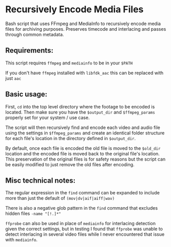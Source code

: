 # Recursively Encode Media Files

Bash script that uses FFmpeg and MediaInfo to recursively encode media files for archiving purposes. Preserves timecode and interlacing and passes through common metadata.

## Requirements:

This script requires `ffmpeg` and `mediainfo` to be in your `$PATH`

If you don't have `ffmpeg` installed with `libfdk_aac` this can be replaced with just `aac`

## Basic usage:

First, `cd` into the top level directory where the footage to be encoded is located.
Then make sure you have the `$output_dir` and `$ffmpeg_params` properly set for your system / use case.

The script will then recursively find and encode each video and audio file using the settings in `$ffmpeg_params`
and create an identical folder structure for each file's location in the directory defined in `$output_dir`.

By default, once each file is encoded the old file is moved to the `$old_dir` location and the encoded file is moved back to the original file's location. This preservation of the original files is for safety reasons but the script can be easily modified to just remove the old files after encoding.

## Misc technical notes:

The regular expression in the `find` command can be expanded to include more than just the default of `(mov|dv|aif|aiff|wav)`

There is also a negative glob pattern in the `find` command that excludes hidden files `-name "[!.]*"`

`ffprobe` can also be used in place of `mediainfo` for interlacing detection given the correct settings, but in testing I found that `ffprobe` was unable to detect interlacing in several video files while I never encountered that issue with `mediainfo`.